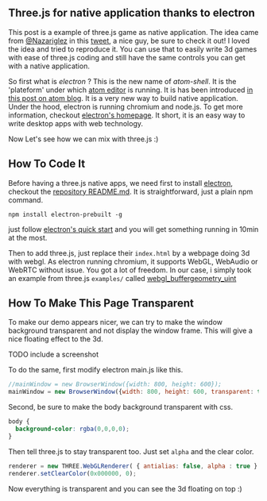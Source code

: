 ## Three.js for native application thanks to electron

This post is a example of three.js game as native application.
The idea came from [@Nazariglez](https://twitter.com/Nazariglez) in this [tweet](https://twitter.com/Nazariglez/status/591915046151815169),
a nice guy, be sure to check it out!
I loved the idea and tried to reproduce it.
You can use that to easily write 3d games with ease of three.js coding and still have the same controls you can get with a native application.

So first what is *electron* ?
This is the new name of *atom-shell*.
It is the 'plateform' under which [atom editor](https://atom.io/) is running.
It is has been introduced [in this post on atom blog](http://blog.atom.io/2015/04/23/electron.html).
It is a very new way to build native application.
Under the hood, electron is running chromium and node.js.
To get more information, checkout [electron's homepage](http://electron.atom.io/).
It short, it is an easy way to write desktop apps with web technology.

Now Let's see how we can mix with three.js :)

## How To Code It
Before having a three.js native apps, we need first to install [electron](http://electron.atom.io/), checkout the [repository README.md](https://github.com/atom/electron).
It is straightforward, just a plain npm command. 


```
npm install electron-prebuilt -g
```



just follow [electron's quick start](https://github.com/atom/electron/blob/master/docs/tutorial/quick-start.md) and you will get something running in 10min at the most.

Then to add three.js, just replace their ```index.html``` by a webpage doing 3d with webgl. As electron running chromium, it supports WebGL, WebAudio or WebRTC without issue. You got a lot of freedom. In our case, i simply took an example from three.js ```examples/``` called [webgl_buffergeometry_uint](http://threejs.org/examples/#webgl_buffergeometry_uint)

## How To Make This Page Transparent
To make our demo appears nicer, we can try to make the window background transparent and not display the window frame.
This will give a nice floating effect to the 3d.

TODO include a screenshot

To do the same, first modify electron main.js like this.

```javascript
//mainWindow = new BrowserWindow({width: 800, height: 600});
mainWindow = new BrowserWindow({width: 800, height: 600, transparent: true, frame: false});
```

Second, be sure to make the body background transparent with css.

```css
body {
  background-color: rgba(0,0,0,0);
}
```

Then tell three.js to stay transparent too.
Just set ```alpha``` and the clear color.

```javascript
renderer = new THREE.WebGLRenderer( { antialias: false, alpha : true } );
renderer.setClearColor(0x000000, 0);
```

Now everything is transparent and you can see the 3d floating on top :)
